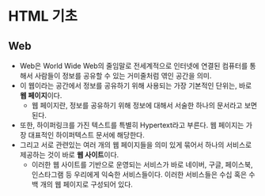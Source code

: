 # HTML 기초

## Web
- Web은 World Wide Web의 줄임말로 전세계적으로 인터넷에 연결된 컴퓨터를 통해서 사람들이 정보를 공유할 수 있는 거미줄처럼 엮인 공간을 의미.
- 이 웹이라는 공간에서 정보를 공유하기 위해 사용되는 가장 기본적인 단위는, 바로 **웹 페이지**이다.
  - 웹 페이지란, 정보를 공유하기 위해 정보에 대해서 서술한 하나의 문서라고 보면 된다.
- 또한, 하이퍼링크를 가진 텍스트를 특별히 Hypertext라고 부른다. 웹 페이지는 가장 대표적인 하이퍼텍스트 문서에 해당한다.
- 그리고 서로 관련있는 여러 개의 웹 페이지들을 의미 있게 묶어서 하나의 서비스로 제공하는 것이 바로 **웹 사이트**이다. 
  - 이러한 웹 사이트를 기반으로 운영되는 서비스가 바로 네이버, 구글, 페이스북, 인스타그램 등 우리에게 익숙한 서비스들이다. 이러한 서비스들은 수십 혹은 수백 개의 웹 페이지로 구성되어 있다.
